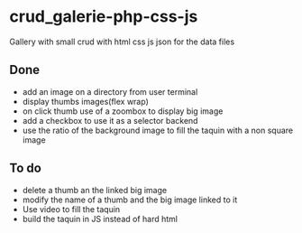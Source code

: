# crud_galerie-php-css-js
Gallery with small crud with html css js json for the data files
## Done
 - add an image on a directory from user terminal
 - display thumbs images(flex wrap)
 - on click thumb use of a zoombox to display big image
 - add a checkbox to use it as a selector backend
 - use the ratio of the background image to fill the taquin with a non square image

## To do
 - delete a thumb an the linked big image
 - modify the name of a thumb and the big image linked to it
 - Use video to fill the taquin
 - build the taquin in JS instead of hard html
 
